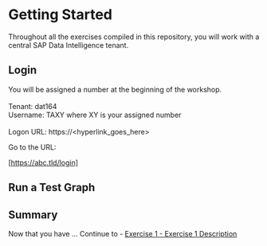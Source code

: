 # Getting Started

Throughout all the exercises compiled in this repository, you will work with a central SAP Data Intelligence tenant.

## Login

You will be assigned a number at the beginning of the workshop.<br>
<br>
Tenant: dat164 <br>
Username: TAXY where XY is your assigned number<br>
<br>
Logon URL: https://<hyperlink_goes_here>



Go to the URL:

[https://abc.tld/login]

## Run a Test Graph



## Summary

Now that you have ... 
Continue to - [Exercise 1 - Exercise 1 Description](../ex1/README.md)
